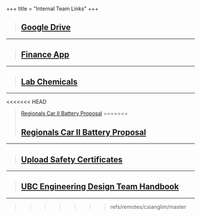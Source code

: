 +++
title = "Internal Team Links"
+++

> ## [Google Drive](https://drive.google.com/drive/u/1/folders/0BxA5RJPqh-P_WlZvTlRvMi1GV00)

---

> ## [Finance App](http://finance.ubcchemecar.com/)

---

> ## [Lab Chemicals](https://l.facebook.com/l.php?u=https%3A%2F%2Fdocs.google.com%2Fspreadsheets%2Fd%2F1zPqP23Z02I8iavZ902oKUTuOukcSbLERkJTW3zqJMJU%2Fedit%23gid%3D0&h=oAQFsbOdl)

---

<<<<<<< HEAD
> [Regionals Car II Battery Proposal](static/Battery-Proposal-Al-C-Battery.docx)
=======
> ## [Regionals Car II Battery Proposal](/docs/Battery-Proposal-Al-C-Battery.docx)

---

> ## [Upload Safety Certificates](https://form.jotform.com/62887715352263)

---

> ## [UBC Engineering Design Team Handbook](/docs/EDT_handbook.pdf)

---
>>>>>>> refs/remotes/csianglim/master
